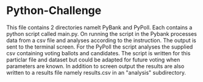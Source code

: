 # Python-Challenge

This file contains 2 directories namelt PyBank and PyPoll. Each contains a python script called main.py. On running the script in the Pybank processes data from a csv file and analyses according to the instruction. The output is sent to the terminal screen. 
For the PyPoll the script analyses the supplied csv containing voting ballots and candidates. The script is written for this particlar file and dataset but could be adapted for future voting when parameters are known. In addition to screen output the results are also written to a results file namely results.csv in an "analysis" subdirectory. 
